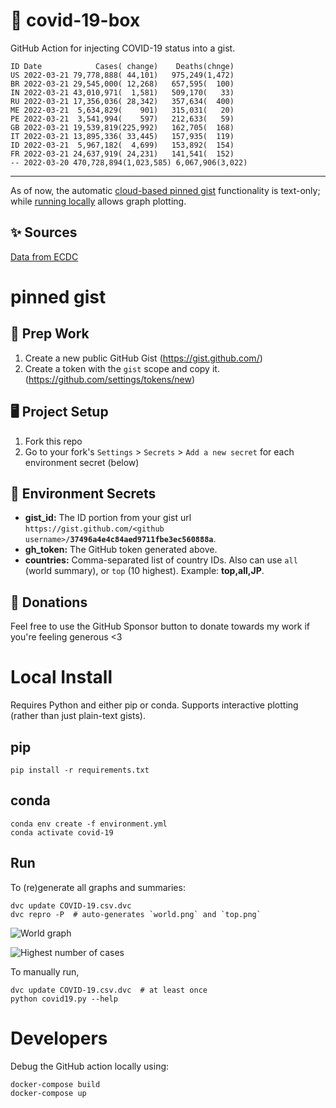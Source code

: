 # 🏥 covid-19-box

GitHub Action for injecting COVID-19 status into a gist.

```
ID Date            Cases( change)    Deaths(chnge)
US 2022-03-21 79,778,888( 44,101)   975,249(1,472)
BR 2022-03-21 29,545,000( 12,268)   657,595(  100)
IN 2022-03-21 43,010,971(  1,581)   509,170(   33)
RU 2022-03-21 17,356,036( 28,342)   357,634(  400)
ME 2022-03-21  5,634,829(    901)   315,031(   20)
PE 2022-03-21  3,541,994(    597)   212,633(   59)
GB 2022-03-21 19,539,819(225,992)   162,705(  168)
IT 2022-03-21 13,895,336( 33,445)   157,935(  119)
ID 2022-03-21  5,967,182(  4,699)   153,892(  154)
FR 2022-03-21 24,637,919( 24,231)   141,541(  152)
-- 2022-03-20 470,728,894(1,023,585) 6,067,906(3,022)
```

---

As of now, the automatic [cloud-based pinned gist](#pinned-gist) functionality is text-only;
while [running locally](#local-install) allows graph plotting.

## ✨ Sources

[Data from ECDC](https://www.ecdc.europa.eu/en/publications-data/download-todays-data-geographic-distribution-covid-19-cases-worldwide)

# pinned gist

## 🎒 Prep Work
1. Create a new public GitHub Gist (https://gist.github.com/)
1. Create a token with the `gist` scope and copy it. (https://github.com/settings/tokens/new)

## 🖥 Project Setup
1. Fork this repo
1. Go to your fork's `Settings` > `Secrets` > `Add a new secret` for each environment secret (below)

## 🤫 Environment Secrets
- **gist_id:** The ID portion from your gist url `https://gist.github.com/<github username>/`**`37496a4e4c84aed9711fbe3ec560888a`**.
- **gh_token:** The GitHub token generated above.
- **countries:** Comma-separated list of country IDs. Also can use `all` (world summary), or `top` (10 highest). Example: **top,all,JP**.

## 💸 Donations

Feel free to use the GitHub Sponsor button to donate towards my work if you're feeling generous <3

# Local Install

Requires Python and either pip or conda. Supports interactive plotting (rather than just plain-text gists).

## pip

```
pip install -r requirements.txt
```

## conda

```
conda env create -f environment.yml
conda activate covid-19
```

## Run

To (re)generate all graphs and summaries:

```
dvc update COVID-19.csv.dvc
dvc repro -P  # auto-generates `world.png` and `top.png`
```

![World graph](world.png)

![Highest number of cases](top.png)

To manually run,

```
dvc update COVID-19.csv.dvc  # at least once
python covid19.py --help
```

# Developers

Debug the GitHub action locally using:

```
docker-compose build
docker-compose up
```
